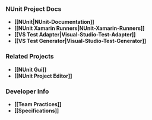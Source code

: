 ### NUnit Project Docs

* **[[NUnit|NUnit-Documentation]]**
* **[[NUnit Xamarin Runners|NUnit-Xamarin-Runners]]**
* **[[VS Test Adapter|Visual-Studio-Test-Adapter]]**
* **[[VS Test Generator|Visual-Studio-Test-Generator]]**

### Related Projects
* **[[NUnit Gui]]**
* **[[NUnit Project Editor]]**

### Developer Info

* **[[Team Practices]]**
* **[[Specifications]]**
